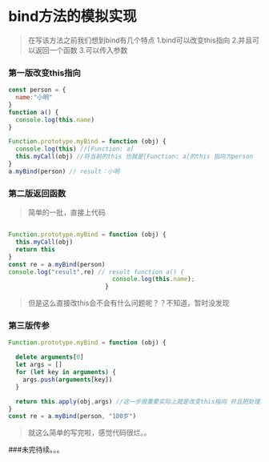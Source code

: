 # bind方法的模拟实现

>在写该方法之前我们想到bind有几个特点
>1.bind可以改变this指向
>2.并且可以返回一个函数
>3.可以传入参数

### 第一版改变this指向

```javascript
const person = {
  name:"小明"
}
function a() {
  console.log(this.name)
}

Function.prototype.myBind = function (obj) {
  console.log(this) //[Function: a]
  this.myCall(obj) //将当前的this 也就是[Function: a]的this 指向为person
}
a.myBind(person) // result：小明

```

### 第二版返回函数

>简单的一批，直接上代码

```javascript

Function.prototype.myBind = function (obj) {
  this.myCall(obj)
  return this
}
const re = a.myBind(person)
console.log("result",re) // result function a() {
                             console.log(this.name);
                           }

```
> 但是这么直接改this会不会有什么问题呢？？不知道，暂时没发现

### 第三版传参

```javascript
Function.prototype.myBind = function (obj) {

  delete arguments[0]
  let args = []
  for (let key in arguments) {
    args.push(arguments[key])
  }

  return this.apply(obj,args) //这一步很重要实际上就是改变this指向 并且把处理成数组格式的参数传进去
}
const re = a.myBind(person, "100岁")

```
>就这么简单的写完啦，感觉代码很烂。。

###未完待续。。。